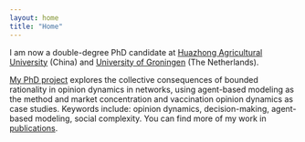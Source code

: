 ```yaml
---
layout: home
title: "Home"
---
```


I am now a double-degree PhD candidate at [Huazhong Agricultural University](https://www.hzau.edu.cn/) (China) and [University of Groningen](https://www.rug.nl/) (The Netherlands).

[My PhD project](https://hdl.handle.net/11370/a80e2530-098c-4543-8b92-1024b9f59425) explores the collective consequences of bounded rationality in opinion dynamics in networks, using agent-based modeling as the method and market concentration and vaccination opinion dynamics as case studies. Keywords include: opinion dynamics, decision-making, agent-based modeling, social complexity. You can find more of my work in [publications](/publications).
